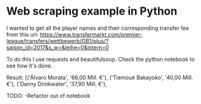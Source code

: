 # Web scraping example in Python

I wanted to get all the player names and their corresponding transfer fee from this url:
https://www.transfermarkt.com/premier-league/transfers/wettbewerb/GB1/plus/?saison_id=2017&s_w=&leihe=0&intern=0

To do this I use requests and beautifulsoup. Check the python notebook to see how it's done.

Result:
[('Álvaro Morata', '66,00 Mill. €'),
 ('Tiemoué Bakayoko', '40,00 Mill. €'),
 ('Danny Drinkwater', '37,90 Mill. €'),

TODO: 
-Refactor out of notebook

